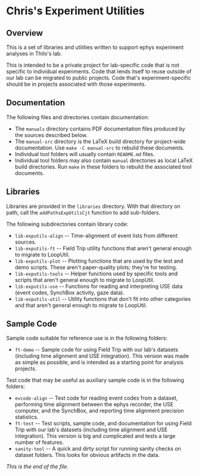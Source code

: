 # Chris's Experiment Utilities

## Overview

This is a set of libraries and utilities written to support ephys experiment
analyses in Thilo's lab.

This is intended to be a private project for lab-specific code that is not
specific to individual experiments. Code that lends itself to reuse outside
of our lab can be migrated to public projects. Code that's
experiment-specific should be in projects associated with those experiments.


## Documentation

The following files and directories contain documentation:

* The `manuals` directory contains PDF documentation files produced by
the sources described below.
* The `manual-src` directory is the LaTeX build directory for project-wide
documentation. Use `make -C manual-src` to rebuild these documents.
* Individual tool folders will usually contain `README.md` files.
* Individual tool folders may also contain `manual` directories as local
LaTeX build directories. Run `make` in these folders to rebuild the associated
tool documents.


## Libraries

Libraries are provided in the `libraries` directory. With that directory
on path, call the `addPathsExpUtilsCjt` function to add sub-folders.

The following subdirectories contain library code:

* `lib-exputils-align` --
Time-alignment of event lists from different sources.
* `lib-exputils-ft` --
Field Trip utility functions that aren't general enough to migrate to
LoopUtil.
* `lib-exputils-plot` --
Plotting functions that are used by the test and demo scripts. These
aren't paper-quality plots; they're for testing.
* `lib-exputils-tools` --
Helper functions used by specific tools and scripts that aren't general
enough to migrate to LoopUtil.
* `lib-exputils-use` --
Functions for reading and interpreting USE data (event codes, SynchBox
activity, gaze data).
* `lib-exputils-util` --
Utility functions that don't fit into other categories and that aren't
general enough to migrate to LoopUtil.


## Sample Code

Sample code suitable for reference use is in the following folders:

* `ft-demo` --
Sample code for using Field Trip with our lab's datasets (including time
alignment and USE integration). This version was made as simple as possible,
and is intended as a starting point for analysis projects.

Test code that may be useful as auxiliary sample code is in the following
folders:

* `evcode-align` --
Test code for reading event codes from a dataset, performing time alignment
between the ephys recorder, the USE computer, and the SynchBox, and
reporting time alignment precision statistics.
* `ft-test` --
Test scripts, sample code, and documentation for using Field Trip with our
lab's datasets (including time alignment and USE integration). This version
is big and complicated and tests a large number of features.
* `sanity-tool` --
A quick and dirty script for running sanity checks on dataset folders. This
looks for obvious artifacts in the data.


*This is the end of the file.*
